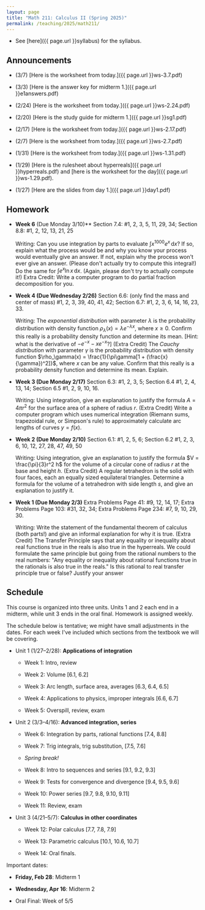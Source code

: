 ```yaml
---
layout: page
title: "Math 211: Calculus II (Spring 2025)"
permalink: /teaching/2025/math211/
---
```


* See [here]({{ page.url }}syllabus) for the syllabus.


Announcements
-------------

* (3/7) [Here is the worksheet from today.]({{ page.url }}ws-3.7.pdf)

* (3/3) [Here is the answer key for midterm 1.]({{ page.url }}e1answers.pdf)

* (2/24) [Here is the worksheet from today.]({{ page.url }}ws-2.24.pdf)

* (2/20) [Here is the study guide for midterm 1.]({{ page.url }}sg1.pdf)

* (2/17) [Here is the worksheet from today.]({{ page.url }}ws-2.17.pdf)

* (2/7) [Here is the worksheet from today.]({{ page.url }}ws-2.7.pdf)

* (1/31) [Here is the worksheet from today.]({{ page.url }}ws-1.31.pdf)

* (1/29) [Here is the rulesheet about hyperreals]({{ page.url }}hyperreals.pdf) and [here is the worksheet for the day]({{ page.url }}ws-1.29.pdf).

* (1/27) [Here are the slides from day 1.]({{ page.url }}day1.pdf)

Homework
--------

* **Week 6** (Due Monday 3/10)** Section 7.4: #1, 2, 3, 5, 11, 29, 34; Section 8.8: #1, 2, 12, 13, 21, 25

    Writing: Can you use integration by parts to evaluate $\int x^{1000}e^x \,\mathrm{d}x$? If so, explain what the process would be and why you know your process would eventually give an answer. If not, explain why the process won't ever give an answer. (Please don't actually try to compute this integral!) Do the same for $\int e^x \ln x \,\mathrm{d}x$. (Again, please don't try to actually compute it!) Extra Credit: Write a computer program to do partial fraction decomposition for you.

* **Week 4 (Due Wednesday 2/26)** Section 6.6: (only find the mass and center of mass) #1, 2, 3, 39, 40, 41, 42; Section 6.7: #1, 2, 3, 6, 14, 16, 23, 33. 

    Writing: The *exponential distribution* with parameter $\lambda$ is the probability distribution with density function $\rho_\lambda(x) = \lambda e^{-\lambda x}$, where $x \ge 0$. Confirm this really is a probability density function and determine its mean. [Hint: what is the derivative of $-e^{-x} - xe^{-x}$?] (Extra Credit) The *Cauchy distribution* with parameter $\gamma$ is the probability distribution with density function $\rho_\gamma(x) = \frac{1}{\pi\gamma[1 + (\frac{x}{\gamma})^2]}$, where $x$ can be any value. Confirm that this really is a probability density function and determine its mean. Explain.
    
* **Week 3 (Due Monday 2/17)** Section 6.3: #1, 2, 3, 5; Section 6.4 #1, 2, 4, 13, 14; Section 6.5 #1, 2, 9, 10, 16.

    Writing: Using integration, give an explanation to justify the formula $A = 4\pi r^2$ for the surface area of a sphere of radius $r$. (Extra Credit) Write a computer program which uses numerical integration (Riemann sums, trapezoidal rule, or Simpson's rule) to approximately calculate arc lengths of curves $y = f(x)$.

* **Week 2 (Due Monday 2/10)** Section 6.1: #1, 2, 5, 6; Section 6.2 #1, 2, 3, 6, 10, 12, 27, 28, 47, 49, 50

    Writing: Using integration, give an explanation to justify the formula $V = \frac{\pi}{3}r^2 h$ for the volume of a circular cone of radius $r$ at the base and height $h$. (Extra Credit) A regular tetrahedron is the solid with four faces, each an equally sized equilateral triangles. Determine a formula for the volume of a tetrahedron with side length $s$, and give an explanation to justify it.

* **Week 1 (Due Monday 2/3)** Extra Problems Page 41: #9, 12, 14, 17; Extra Problems Page 103: #31, 32, 34; Extra Problems Page 234: #7, 9, 10, 29, 30.

    Writing: Write the statement of the fundamental theorem of calculus (both parts!) and give an informal explanation for why it is true. (Extra Credit) The Transfer Principle says that any equality or inequality about real functions true in the reals is also true in the hyperreals. We could formulate the same principle but going from the rational numbers to the real numbers: "Any equality or inequality about rational functions true in the rationals is also true in the reals." Is this rational to real transfer principle true or false? Justify your answer

Schedule
--------

This course is organized into three units. Units 1 and 2 each end in a midterm, while unit 3 ends in the oral final. Homework is assigned weekly.

The schedule below is tentative; we might have small adjustments in the dates. For each week I've included which sections from the textbook we will be covering.

* Unit 1 (1/27–2/28): **Applications of integration**

    * Week 1: Intro, review
	
    * Week 2: Volume [6.1, 6.2]
	
    * Week 3: Arc length, surface area, averages [6.3, 6.4, 6.5]
	
    * Week 4: Applications to physics, improper integrals [6.6, 6.7]
	
    * Week 5: Overspill, review, exam
	
* Unit 2 (3/3–4/16): **Advanced integration, series**

    * Week 6: Integration by parts, rational functions  [7.4, 8.8]
	
    * Week 7: Trig integrals, trig substitution,  [7.5, 7.6]

    * *Spring break!*
	
    * Week 8: Intro to sequences and series [9.1, 9.2, 9.3]
	
    * Week 9: Tests for convergence and divergence [9.4, 9.5, 9.6]
	
    * Week 10: Power series [9.7, 9.8, 9.10, 9.11]
	
    * Week 11: Review, exam

* Unit 3 (4/21–5/7): **Calculus in other coordinates**

    * Week 12: Polar calculus [7.7, 7.8, 7.9]
	
    * Week 13: Parametric calculus [10.1, 10.6, 10.7]
	
    * Week 14: Oral finals.
	
Important dates:

* **Friday, Feb 28**: Midterm 1
	
* **Wednesday, Apr 16**: Midterm 2
	
* Oral Final: Week of 5/5

